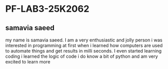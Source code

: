 # PF-LAB3-25K2062
## samavia saeed
my name is samavia saeed. I am a very enthusiastic and jolly person
i was interested in programming at first when i learned how computers are used to automate things and get results in milli seconds.
I even started learning coding i learned the logic of code i do know a bit of python and am very excited to learn more





